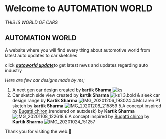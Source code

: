 # Welcome to AUTOMATION WORLD
_THIS IS WORLD OF CARS_
## AUTOMATION WORLD



A website where you will find every thing about automotive world from latest auto updates to car sketches 

click [_**autoworld update**_](https://www.cardekho.com/upcomingcars)to get latest news and updates regarding auto industry 

_Here are few car designs made by me;_ 

1. A next gen car design created by **kartik Sharma**
![ks](https://user-images.githubusercontent.com/75312921/101275945-cb176c80-37cf-11eb-8432-c056511e02db.jpg)
2. Car sketch side view created by **kartik Sharma**
![ks1](https://user-images.githubusercontent.com/75312921/101277416-69a8cb00-37da-11eb-86db-337608765217.jpg)
3.bold & sleek car design range by **Kartik Sharma**
![IMG_20201206_193024](https://user-images.githubusercontent.com/75312921/101509677-061bca80-399f-11eb-9b40-5b6ce47523cf.jpg)
4.McLaren P1 sketch by **kartik Sharma**
![IMG_20201208_215859](https://user-images.githubusercontent.com/75312921/101511284-9dcde880-39a0-11eb-845f-1b44d0826899.jpg)
5.A concept inspired by [Bugatti chiron](https://www.google.com/search?q=bugatti+chiron&oq=bug&aqs=chrome.3.69i57j0i271l3.2518j0j7&client=ms-android-xiaomi-rev1&sourceid=chrome-mobile&ie=UTF-8).(rendered on autodesk) by **Kartik Sharma**
![IMG_20201108_122618](https://user-images.githubusercontent.com/75312921/103304124-cb510380-4a2d-11eb-8eb8-d6d6343f15bb.png)
6.A concept inspired by [Bugatti chiron](https://www.google.com/search?q=bugatti+chiron&oq=bug&aqs=chrome.3.69i57j0i271l3.2518j0j7&client=ms-android-xiaomi-rev1&sourceid=chrome-mobile&ie=UTF-8) by **Kartik Sharma**
![IMG_20201024_151257](https://user-images.githubusercontent.com/75312921/103304474-bf197600-4a2e-11eb-85f4-9c318a8bbefc.jpg)


Thank you for visiting the web.🤗

